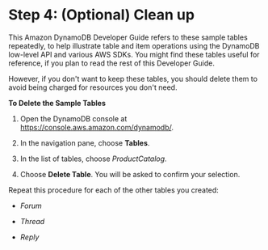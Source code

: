 # Step 4: \(Optional\) Clean up<a name="SampleData.DeleteTables"></a>

This Amazon DynamoDB Developer Guide refers to these sample tables repeatedly, to help illustrate table and item operations using the DynamoDB low\-level API and various AWS SDKs\. You might find these tables useful for reference, if you plan to read the rest of this Developer Guide\.

However, if you don't want to keep these tables, you should delete them to avoid being charged for resources you don't need\.

**To Delete the Sample Tables**

1. Open the DynamoDB console at [https://console\.aws\.amazon\.com/dynamodb/](https://console.aws.amazon.com/dynamodb/)\.

1. In the navigation pane, choose **Tables**\.

1. In the list of tables, choose *ProductCatalog*\.

1. Choose **Delete Table**\. You will be asked to confirm your selection\.

Repeat this procedure for each of the other tables you created:

+ *Forum*

+ *Thread*

+ *Reply*